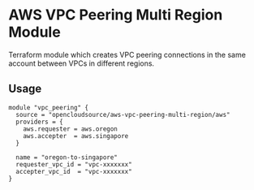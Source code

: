 # AWS VPC Peering Multi Region Module

Terraform module which creates VPC peering connections in the same account between VPCs in different regions.

## Usage

```hcl
module "vpc_peering" {
  source = "opencloudsource/aws-vpc-peering-multi-region/aws"
  providers = {
    aws.requester = aws.oregon
    aws.accepter  = aws.singapore
  }

  name = "oregon-to-singapore"
  requester_vpc_id = "vpc-xxxxxxx"
  accepter_vpc_id  = "vpc-xxxxxxx"
}
```